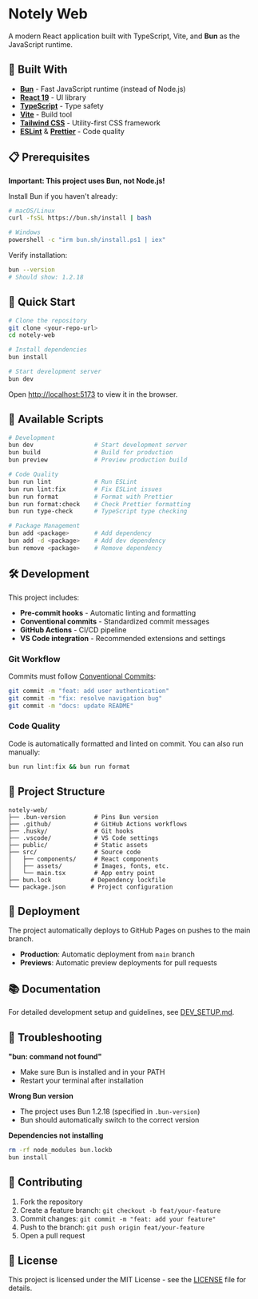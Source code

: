# Notely Web

A modern React application built with TypeScript, Vite, and **Bun** as the JavaScript runtime.

## 🚀 Built With

- **[Bun](https://bun.sh/)** - Fast JavaScript runtime (instead of Node.js)
- **[React 19](https://react.dev/)** - UI library
- **[TypeScript](https://www.typescriptlang.org/)** - Type safety
- **[Vite](https://vitejs.dev/)** - Build tool
- **[Tailwind CSS](https://tailwindcss.com/)** - Utility-first CSS framework
- **[ESLint](https://eslint.org/)** & **[Prettier](https://prettier.io/)** - Code quality

## 📋 Prerequisites

**Important: This project uses Bun, not Node.js!**

Install Bun if you haven't already:

```bash
# macOS/Linux
curl -fsSL https://bun.sh/install | bash

# Windows
powershell -c "irm bun.sh/install.ps1 | iex"
```

Verify installation:

```bash
bun --version
# Should show: 1.2.18
```

## 🚀 Quick Start

```bash
# Clone the repository
git clone <your-repo-url>
cd notely-web

# Install dependencies
bun install

# Start development server
bun dev
```

Open [http://localhost:5173](http://localhost:5173) to view it in the browser.

## 📝 Available Scripts

```bash
# Development
bun dev                 # Start development server
bun build               # Build for production
bun preview             # Preview production build

# Code Quality
bun run lint            # Run ESLint
bun run lint:fix        # Fix ESLint issues
bun run format          # Format with Prettier
bun run format:check    # Check Prettier formatting
bun run type-check      # TypeScript type checking

# Package Management
bun add <package>       # Add dependency
bun add -d <package>    # Add dev dependency
bun remove <package>    # Remove dependency
```

## 🛠️ Development

This project includes:

- **Pre-commit hooks** - Automatic linting and formatting
- **Conventional commits** - Standardized commit messages
- **GitHub Actions** - CI/CD pipeline
- **VS Code integration** - Recommended extensions and settings

### Git Workflow

Commits must follow [Conventional Commits](https://www.conventionalcommits.org/):

```bash
git commit -m "feat: add user authentication"
git commit -m "fix: resolve navigation bug"
git commit -m "docs: update README"
```

### Code Quality

Code is automatically formatted and linted on commit. You can also run manually:

```bash
bun run lint:fix && bun run format
```

## 📁 Project Structure

```
notely-web/
├── .bun-version        # Pins Bun version
├── .github/            # GitHub Actions workflows
├── .husky/             # Git hooks
├── .vscode/            # VS Code settings
├── public/             # Static assets
├── src/                # Source code
│   ├── components/     # React components
│   ├── assets/         # Images, fonts, etc.
│   └── main.tsx        # App entry point
├── bun.lock           # Dependency lockfile
└── package.json       # Project configuration
```

## 🚀 Deployment

The project automatically deploys to GitHub Pages on pushes to the main branch.

- **Production**: Automatic deployment from `main` branch
- **Previews**: Automatic preview deployments for pull requests

## 📚 Documentation

For detailed development setup and guidelines, see [DEV_SETUP.md](./DEV_SETUP.md).

## 🐛 Troubleshooting

**"bun: command not found"**

- Make sure Bun is installed and in your PATH
- Restart your terminal after installation

**Wrong Bun version**

- The project uses Bun 1.2.18 (specified in `.bun-version`)
- Bun should automatically switch to the correct version

**Dependencies not installing**

```bash
rm -rf node_modules bun.lockb
bun install
```

## 🤝 Contributing

1. Fork the repository
2. Create a feature branch: `git checkout -b feat/your-feature`
3. Commit changes: `git commit -m "feat: add your feature"`
4. Push to the branch: `git push origin feat/your-feature`
5. Open a pull request

## 📄 License

This project is licensed under the MIT License - see the [LICENSE](LICENSE) file for details.
